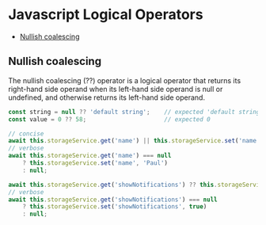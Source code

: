 # Javascript Logical Operators
<a id="markdown-javascript-logical-operators" name="javascript-logical-operators"></a>

<!-- TOC -->

- [Nullish coalescing](#nullish-coalescing)

<!-- /TOC -->



## Nullish coalescing
<a id="markdown-nullish-coalescing" name="nullish-coalescing"></a>

The nullish coalescing (??) operator is a logical operator that returns its right-hand side
operand when its left-hand side operand is null or undefined, and otherwise returns its left-hand
side operand.

```js
const string = null ?? 'default string';    // expected 'default string'
const value = 0 ?? 58;                      // expected 0
```


```js
// concise
await this.storageService.get('name') || this.storageService.set('name', 'Paul');
// verbose
await this.storageService.get('name') === null
    ? this.storageService.set('name', 'Paul')
    : null;
```

```js
await this.storageService.get('showNotifications') ?? this.storageService.set('showNotifications', true);
// verbose
await this.storageService.get('showNotifications') === null
    ? this.storageService.set('showNotifications', true)
    : null;
```
